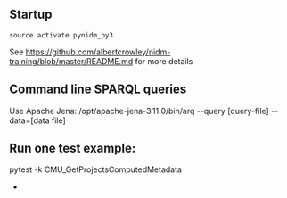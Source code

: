 ## Startup
``source activate pynidm_py3``

See  https://github.com/albertcrowley/nidm-training/blob/master/README.md for more details

## Command line SPARQL queries
Use Apache Jena:
/opt/apache-jena-3.11.0/bin/arq --query [query-file] --data=[data file]

## Run one test example:

pytest -k CMU_GetProjectsComputedMetadata

-
